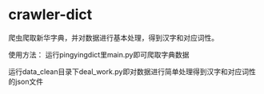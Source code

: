 # crawler-dict
爬虫爬取新华字典，并对数据进行基本处理，得到汉字和对应词性。

使用方法：
运行pingyingdict里main.py即可爬取字典数据

运行data_clean目录下deal_work.py即对数据进行简单处理得到汉字和对应词性的json文件
